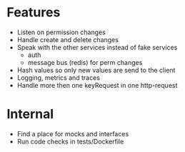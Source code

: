 # Features
* Listen on permission changes
* Handle create and delete changes
* Speak with the other services instead of fake services
  * auth
  * message bus (redis) for perm changes
* Hash values so only new values are send to the client
* Logging, metrics and traces
* Handle more then one keyRequest in one http-request

# Internal
* Find a place for mocks and interfaces
* Run code checks in tests/Dockerfile
